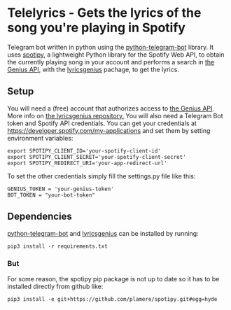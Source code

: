 # Telelyrics - Gets the lyrics of the song you're playing in Spotify
Telegram bot written in python using the [python-telegram-bot](https://github.com/python-telegram-bot/python-telegram-bot) library. It uses [spotipy](https://github.com/plamere/spotipy), a lightweight Python library for the Spotify Web API, to obtain the currently playing song in your account and performs a search in [the Genius API](http://genius.com/api-clients), with the [lyricsgenius](https://github.com/johnwmillr/LyricsGenius/blob/master/README.md) pachage, to get the lyrics.

## Setup
You will need a (free) account that authorizes access to [the Genius API](http://genius.com/api-clients). More info on [the lyricsgenius repository.](https://github.com/johnwmillr/LyricsGenius#setup)
You will also need a Telegram Bot token and Spotify API credentials. 
You can get your credentials at https://developer.spotify.com/my-applications and set them by setting environment variables:
```
export SPOTIPY_CLIENT_ID='your-spotify-client-id'
export SPOTIPY_CLIENT_SECRET='your-spotify-client-secret'
export SPOTIPY_REDIRECT_URI='your-app-redirect-url'
```
To set the other credentials simply fill the settings.py file like this:
```
GENIUS_TOKEN = 'your-genius-token'
BOT_TOKEN = "your-bot-token"
```

## Dependencies
[python-telegram-bot](https://github.com/python-telegram-bot/python-telegram-bot) and [lyricsgenius](https://github.com/johnwmillr/LyricsGenius/) can be installed by running:
```
pip3 install -r requirements.txt
```
### But
For some reason, the spotipy pip package is not up to date so it has to be installed directly from github like:
```
pip3 install -e git+https://github.com/plamere/spotipy.git#egg=hyde
```
